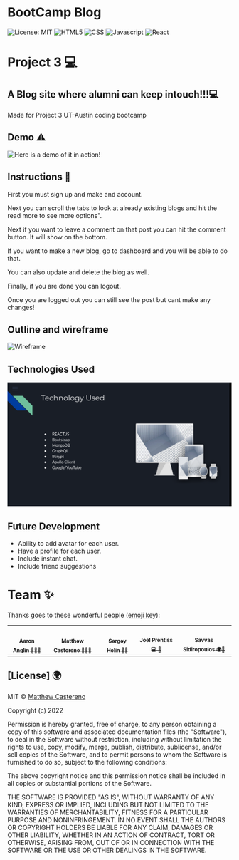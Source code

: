 # BootCamp Blog

![License: MIT](https://img.shields.io/badge/License-MIT-yellow.svg)
![HTML5](https://img.shields.io/badge/HTML5-E34F26?style=for-the-badge&logo=html5&logoColor=white)
![CSS](https://img.shields.io/badge/CSS3-1572B6?style=for-the-badge&logo=css3&logoColor=white)
![Javascript](https://img.shields.io/badge/JavaScript-323330?style=for-the-badge&logo=javascript&logoColor=F7DF1E)
![React](https://img.shields.io/badge/React-R-blue)

# Project 3 💻
 ## A Blog site where alumni can keep intouch!!!💻
 Made for Project 3 UT-Austin coding bootcamp

## Demo ⚠️

![Here is a demo of it in action!](./client/public/assets/Monosnap%20screencast%202022-09-07%2014-30-02.gif.sb-24ba2028-EIcJMg) 

## Instructions 📝

First you must sign up and make and account. 

Next you can scroll the tabs to look at already existing blogs and hit the read more to see more options". 

Next if you want to leave a comment on that post you can hit the comment button. It will show on the bottom.

If you want to make a new blog, go to dashboard and you will be able to do that.

You can also update and delete the blog as well. 

Finally, if you are done you can logout. 

Once you are logged out you can still see the post but cant make any changes!


## Outline and wireframe 

![Wireframe](./client/public/assets/Monosnap%20screencast%202022-09-07%2011-11-14.gif.sb-24ba2028-wiVrdC)

## Technologies Used

![Tech Used](./client/public/assets/Monosnap%20Prototyping%20presentation%20-%20Google%20Slides%202022-09-07%2012-47-58.png)


## Future Development 

   - Ability to add avatar for each user.
   - Have a profile for each user.
   - Include instant chat.
   - Include friend suggestions



# Team ✨

Thanks goes to these wonderful people ([emoji key](https://allcontributors.org/docs/en/emoji-key)):

<!-- ALL-CONTRIBUTORS-LIST:START - Do not remove or modify this section -->
<!-- prettier-ignore-start -->
<!-- markdownlint-disable -->
<table>
  <tr>
<td align="center"><a href="https://github.com/aanglin"><img src="https://avatars.githubusercontent.com/u/101485583?v=4" width="100px;" alt=""/><br /><sub><b>Aaron Anglin 📆🔌💡 </b></sub></a></td>
<td align="center"><a href="https://github.com/Castereno05"><img src="https://avatars.githubusercontent.com/u/105801681?v=4" width="100px;" alt=""/><br /><sub><b>Matthew Castoreno 🤖🧑‍🏫</b></sub></a></td>
<td align="center"><a href="https://github.com/sergeyholin"><img src="https://avatars.githubusercontent.com/u/106885773?v=4" width="100px;" alt=""/><br /><sub><b>Sergey Holin 🎨💡</b></sub></a></td>
<td align="center"><a href="https://github.com/joelprentiss"><img src="https://avatars.githubusercontent.com/u/107448084?v=4" width="100px;" alt=""/><br /><sub><b>Joel Prentiss 💻 🔣</b></sub></a></td>
<td align="center"><a href="https://github.com/Sidiro23"><img src="https://avatars.githubusercontent.com/u/106550353?v=4" width="100px;" alt=""/><br /><sub><b>Savvas Sidiropoulos 🌍📖</b></sub></a></td>
 </tr>
</table>


<!-- markdownlint-restore -->
<!-- prettier-ignore-end -->

<!-- ALL-CONTRIBUTORS-LIST:END -->


## [License] 🌍 
 

MIT © [Matthew Castereno](https://github.com/Castereno05)


Copyright (c) 2022

Permission is hereby granted, free of charge, to any person obtaining a copy of this software and associated documentation files (the "Software"), to deal in the Software without restriction, including without limitation the rights to use, copy, modify, merge, publish, distribute, sublicense, and/or sell copies of the Software, and to permit persons to whom the Software is furnished to do so, subject to the following conditions:

The above copyright notice and this permission notice shall be included in all copies or substantial portions of the Software.

THE SOFTWARE IS PROVIDED "AS IS", WITHOUT WARRANTY OF ANY KIND, EXPRESS OR IMPLIED, INCLUDING BUT NOT LIMITED TO THE WARRANTIES OF MERCHANTABILITY, FITNESS FOR A PARTICULAR PURPOSE AND NONINFRINGEMENT. IN NO EVENT SHALL THE AUTHORS OR COPYRIGHT HOLDERS BE LIABLE FOR ANY CLAIM, DAMAGES OR OTHER LIABILITY, WHETHER IN AN ACTION OF CONTRACT, TORT OR OTHERWISE, ARISING FROM, OUT OF OR IN CONNECTION WITH THE SOFTWARE OR THE USE OR OTHER DEALINGS IN THE SOFTWARE.

